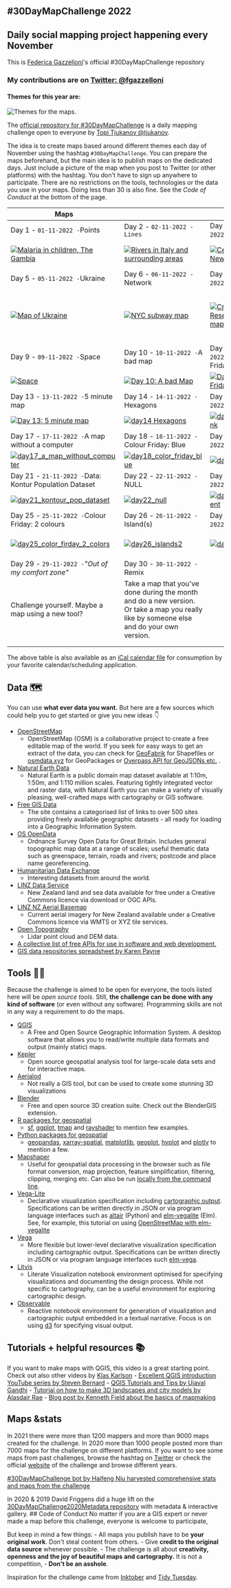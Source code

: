 ## #30DayMapChallenge 2022

## Daily social mapping project happening every November

This is [Federica Gazzelloni](https://github.com/Fgazzelloni)'s official #30DayMapChallenge repository

### My contributions are on [Twitter: \@fgazzelloni](https://twitter.com/fgazzelloni)

#### Themes for this year are:

![Themes for the maps.](images/30dmc_2022.png)

The [official repository for #30DayMapChallenge](https://github.com/tjukanovt/30DayMapChallenge) is a daily mapping challenge open to everyone by [Topi Tjukanov \@tjukanov](https://twitter.com/tjukanov).

The idea is to create maps based around different themes each day of November using the hashtag `#30DayMapChallenge`. You can prepare the maps beforehand, but the main idea is to publish maps on the dedicated days. Just include a picture of the map when you post to Twitter (or other platforms) with the hashtag. You don't have to sign up anywhere to participate. There are no restrictions on the tools, technologies or the data you use in your maps. Doing less than 30 is also fine. See the *Code of Conduct* at the bottom of the page.

<!-- TABLE START -->

| Maps                                                                                                                                                                                                                                    |                                                                                                                                                                                                             |                                                                                                                                                                                                                            |                                                                                                                                                                                                                                                                               |
|------------------|------------------|------------------|--------------------|
| Day 1 - `01-11-2022 -`Points                                                                                                                                                                                                            | Day 2 - `02-11-2022 - Lines`                                                                                                                                                                                | Day 3 - `03-11-2022 -`Polygons                                                                                                                                                                                             | Day 4 - `04-11-2022 -`Colour Friday: Green                                                                                                                                                                                                                                    |
| [![Malaria in children, The Gambia](2022/day1_points/day1_points.png)](https://github.com/Fgazzelloni/30DayMapChallenge/blob/master/2022/day1_points/day1_points.R)                                                                     | [![Rivers in Italy and surrounding areas](2022/day2_lines/day2_lines.png "Lines")](https://github.com/Fgazzelloni/30DayMapChallenge/blob/master/2022/day2_lines/day2_lines.R)                               | [![Census tracs of New York](2022/day3_polygons/day3_polygons.png "Polygons")](https://github.com/Fgazzelloni/30DayMapChallenge/blob/master/2022/day3_polygons/day3_polygons.R)                                            | [![Day 4: Color Friday Green The historic district of Rome](2022/day4_color_friday_green/day4_color_friday_green.png "Green")](https://github.com/Fgazzelloni/30DayMapChallenge/blob/master/2022/day4_color_friday_green/day4_color_friday_green.R)                           |
| Day 5 - `05-11-2022 -`Ukraine                                                                                                                                                                                                           | Day 6 - `06-11-2022 -`Network                                                                                                                                                                               | Day 7 - `07-11-2022 -`Raster                                                                                                                                                                                               | Day 8 - `08-11-2022 -`Data: OpenStreetMap                                                                                                                                                                                                                                     |
| [![Map of Ukraine](2022/day5_ukraine/day5_ukraine.png "Ukraine")](https://github.com/Fgazzelloni/30DayMapChallenge/blob/master/2022/day5_ukraine/day5_ukraine.R)                                                                        | [![NYC subway map](2022/day6_network/day6_network.png "Network")](https://github.com/Fgazzelloni/30DayMapChallenge/blob/master/2022/day6_network/day6_network.R)                                            | [![Crane prairie Reservoir frog\'s map](2022/day7_raster/day7_raster.png "Raster")](https://github.com/Fgazzelloni/30DayMapChallenge/blob/master/2022/day7_raster/day7_raster.R)                                           | [![#30DayMapChallenge 2022 Day 7: osmdata City: Rome Key: Military credit © OpenStreetMap contributors](2022/day8_openstreetmap/day8_openstreetmap.png "osmdata")](https://github.com/Fgazzelloni/30DayMapChallenge/blob/master/2022/day8_openstreetmap/day8_openstreetmap.R) |
| Day 9 - `09-11-2022 -`Space                                                                                                                                                                                                             | Day 10 - `10-11-2022 -`A bad map                                                                                                                                                                            | Day 11 - `11-11-2022 -`Colour Friday: Red                                                                                                                                                                                  | Day 12 - `12-11-2022 -`Scale                                                                                                                                                                                                                                                  |
| [![Space](2022/day9_space/day9_space.png "Space")](https://github.com/Fgazzelloni/30DayMapChallenge/blob/master/2022/day9_space/day9_space.png)                                                                                         | [![Day 10: A bad Map](2022/day10_a_bad_map/day10_a_bad_map.png "A bad Map")](https://github.com/Fgazzelloni/30DayMapChallenge/blob/master/2022/day10_a_bad_map/day10_a_bad_map.png)                         | [![Day 11 Color Friday Red](2022/day11_color_friday_red/day11_color_friday_map.png "Color Friday Red")](https://github.com/Fgazzelloni/30DayMapChallenge/blob/master/2022/day11_color_friday_red/day11_color_friday_map.R) | [![Day 12: Scale](2022/day12_scale/day12_scale.png "Scale")](https://github.com/Fgazzelloni/30DayMapChallenge/blob/master/2022/day12_scale/day12_scale.R)                                                                                                                     |
| Day 13 - `13-11-2022 -`5 minute map                                                                                                                                                                                                     | Day 14 - `14-11-2022 -`Hexagons                                                                                                                                                                             | Day 15 - `15-11-2022 -`Food/drink                                                                                                                                                                                          | Day 16 - `16-11-2022 -`Minimal                                                                                                                                                                                                                                                |
| [![Day 13: 5 minute map](2022/day13_5_minutes_map/day13_5_minute_map.png "5 minute map")](https://github.com/Fgazzelloni/30DayMapChallenge/blob/master/2022/day13_5_minutes_map/day13_5_minute_map.R)                                   | [![day14 Hexagons](2022/day14_hexagons/day14_hexagons.png "Hexagons")](https://github.com/Fgazzelloni/30DayMapChallenge/blob/master/2022/day14_hexagons/day14_hexagons.R)                                   | [![day15_food_drink](2022/day15_food_drink/day15_food_drink.png "food_drink")](https://github.com/Fgazzelloni/30DayMapChallenge/blob/master/2022/day15_food_drink/day15_food_drink.R)                                      | [![day16_minimal](2022/day16_minimal/day16_minimal.png "minimal")](https://github.com/Fgazzelloni/30DayMapChallenge/blob/master/2022/day16_minimal/day16_minimal.R)                                                                                                           |
| Day 17 - `17-11-2022 -`A map without a computer                                                                                                                                                                                         | Day 18 - `18-11-2022 -`Colour Friday: Blue                                                                                                                                                                  | Day 19 - `19-11-2022 -`Globe                                                                                                                                                                                               | Day 20 - `20-11-2022 -`*"My favourite..."*                                                                                                                                                                                                                                    |
| [![day17_a\_map_without_computer](2022/day17_a_map_without_computer/day17_a_map_without_computer.JPG)](https://github.com/Fgazzelloni/30DayMapChallenge/blob/master/2022/day17_a_map_without_computer/day17_a_map_without_computer.JPG) | [![day18_color_friday_blue](2022/day18_color_friday_blue/day18_color_friday_blue.png)](https://github.com/Fgazzelloni/30DayMapChallenge/blob/master/2022/day18_color_friday_blue/day18_color_friday_blue.R) | [![day19_globe](2022/day19_globe/day19_globe.png)](https://github.com/Fgazzelloni/30DayMapChallenge/blob/master/2022/day19_globe/day19_globe.R)                                                                            | [![day20_my_favorite](2022/day20_my_favourite/day20_my_favourite.png)](https://github.com/Fgazzelloni/30DayMapChallenge/blob/master/2022/day20_my_favourite/day20_my_favourite.R)                                                                                             |
| Day 21 - `21-11-2022 -`Data: Kontur Population Dataset                                                                                                                                                                                  | Day 22 - `22-11-2022 -`NULL                                                                                                                                                                                 | Day 23 - `23-11-2022 -`Movement                                                                                                                                                                                            | Day 24 - `24-11-2022 -`Fantasy                                                                                                                                                                                                                                                |
| [![day21_kontour_pop_dataset](2022/day21_kontur_pop_dataset/day21_kontour_pop_dataset.png)](https://github.com/Fgazzelloni/30DayMapChallenge/blob/master/2022/day21_kontur_pop_dataset/day21_kontour_pop_dataset.R)                     | [![day22_null](2022/day22_null/day22_null.png)](https://github.com/Fgazzelloni/30DayMapChallenge/blob/master/2022/day22_null/day22_null.R)                                                                  | [![day23_movement](2022/day23_movement/day23_movement.png)](https://github.com/Fgazzelloni/30DayMapChallenge/blob/master/2022/day23_movement/day23_movement.R)                                                             | [![day24_fantasy](2022/day24_fantasy/day24_fantasy.png)](https://github.com/Fgazzelloni/30DayMapChallenge/blob/master/2022/day24_fantasy/day24_fantasy.R)                                                                                                                     |
| Day 25 - `25-11-2022 -`Colour Friday: 2 colours                                                                                                                                                                                         | Day 26 - `26-11-2022 -`Island(s)                                                                                                                                                                            | Day 27 - `27-11-2022 -`Music                                                                                                                                                                                               | Day 28 - `28-11-2022 - 3D`                                                                                                                                                                                                                                                    |
| [![day25_color_firday_2\_colors](2022/day25_color_friday_2_colors/day25_color_firday_2_colors.png)](https://github.com/Fgazzelloni/30DayMapChallenge/blob/master/2022/day25_color_friday_2_colors/day25_color_firday_2_colors.png)      | [![day26_islands2](2022/day26_islands/day26_islands2.png)](https://github.com/Fgazzelloni/30DayMapChallenge/blob/master/2022/day26_islands/day26_islands2.png)                                              | [![day27_music](2022/day27_music/day27_music.png)](https://github.com/Fgazzelloni/30DayMapChallenge/blob/master/2022/day27_music/day27_music.R)                                                                            | The magnificent third dimension! Visualize something in 3D                                                                                                                                                                                                                    |
| Day 29 - `29-11-2022 -`*"Out of my comfort zone"*                                                                                                                                                                                       | Day 30 - `30-11-2022 -`Remix                                                                                                                                                                                |                                                                                                                                                                                                                            |                                                                                                                                                                                                                                                                               |
| Challenge yourself. Maybe a map using a new tool?                                                                                                                                                                                       | Take a map that you've done during the month and do a new version. Or take a map you really like by someone else and do your own version.                                                                   |                                                                                                                                                                                                                            |                                                                                                                                                                                                                                                                               |
|                                                                                                                                                                                                                                         |                                                                                                                                                                                                             |                                                                                                                                                                                                                            |                                                                                                                                                                                                                                                                               |
|                                                                                                                                                                                                                                         |                                                                                                                                                                                                             |                                                                                                                                                                                                                            |                                                                                                                                                                                                                                                                               |

<!-- TABLE END -->

The above table is also available as an [iCal calendar file](https://raw.githubusercontent.com/tjukanovt/30DayMapChallenge/main/themes.ical) for consumption by your favorite calendar/scheduling application.

## Data 🗺

You can use **what ever data you want.** But here are a few sources which could help you to get started or give you new ideas 👇

-   [OpenStreetMap](https://www.openstreetmap.org/)
    -   OpenStreetMap (OSM) is a collaborative project to create a free editable map of the world. If you seek for easy ways to get an extract of the data, you can check for [GeoFabrik](https://www.geofabrik.de/data/download.html) for Shapefiles or [osmdata.xyz](https://download.osmdata.xyz/) for GeoPackages or [Overpass API for GeoJSONs etc.](https://overpass-turbo.eu/) .
-   [Natural Earth Data](https://www.naturalearthdata.com/)
    -   Natural Earth is a public domain map dataset available at 1:10m, 1:50m, and 1:110 million scales. Featuring tightly integrated vector and raster data, with Natural Earth you can make a variety of visually pleasing, well-crafted maps with cartography or GIS software.
-   [Free GIS Data](https://freegisdata.rtwilson.com/)
    -   The site contains a categorised list of links to over 500 sites providing freely available geographic datasets - all ready for loading into a Geographic Information System.
-   [OS OpenData](https://www.ordnancesurvey.co.uk/opendatadownload/products.html)
    -   Ordnance Survey Open Data for Great Britain. Includes general topographic map data at a range of scales; useful thematic data such as greenspace, terrain, roads and rivers; postcode and place name georeferencing.
-   [Humanitarian Data Exchange](https://data.humdata.org/)
    -   Interesting datasets from around the world.
-   [LINZ Data Service](https://data.linz.govt.nz/)
    -   New Zealand land and sea data available for free under a Creative Commons licence via download or OGC APIs.
-   [LINZ NZ Aerial Basemap](https://basemaps.linz.govt.nz/)
    -   Current aerial imagery for New Zealand available under a Creative Commons licence via WMTS or XYZ tile services.
-   [Open Topography](https://opentopography.org/)
    -   Lidar point cloud and DEM data.
-   [A collective list of free APIs for use in software and web development.](https://github.com/public-apis/public-apis)
-   [GIS data repositories spreadsheet by Karen Payne](https://docs.google.com/spreadsheets/d/1utQRlrX3lJniBjWE3rNjLZeTRsbjH-zdjxNmXhhvO9Q/edit#gid=47)

## Tools 🔨🔧

Because the challenge is aimed to be open for everyone, the tools listed here will be *open source tools*. Still, **the challenge can be done with any kind of software** (or even without any software). Programming skills are not in any way a requirement to do the maps.

-   [QGIS](https://www.qgis.org/en/site/)
    -   A Free and Open Source Geographic Information System. A desktop software that allows you to read/write multiple data formats and output (mainly static) maps.
-   [Kepler](https://kepler.gl/)
    -   Open source geospatial analysis tool for large-scale data sets and for interactive maps.
-   [Aerialod](https://ephtracy.github.io/index.html?page=aerialod)
    -   Not really a GIS tool, but can be used to create some stunning 3D visualizations
-   [Blender](https://www.blender.org/)
    -   Free and open source 3D creation suite. Check out the BlenderGIS extension.
-   [R packages for geospatial](https://www.r-project.org/)
    -   [sf](https://cran.r-project.org/web/packages/sf/index.html), [ggplot](https://ggplot2.tidyverse.org/), [tmap](https://cran.r-project.org/web/packages/tmap/vignettes/tmap-getstarted.html) and [rayshader](https://www.rayshader.com/) to mention few examples.
-   [Python packages for geospatial](https://python.org/)
    -   [geopandas](https://geopandas.org/), [xarray-spatial](https://xarray-spatial.org), [matplotlib](https://matplotlib.org/2.0.2/gallery.html), [geoplot](https://residentmario.github.io/geoplot/), [hvplot](https://hvplot.holoviz.org/reference/index.html) and [plotly](https://plotly.com/python/) to mention a few.
-   [Mapshaper](https://mapshaper.org)
    -   Useful for geospatial data processing in the browser such as file format conversion, map projection, feature simplification, filtering, clipping, merging etc. Can also be run [locally from the command line](https://github.com/mbloch/mapshaper).
-   [Vega-Lite](https://vega.github.io/vega-lite/)
    -   Declarative visualization specification including [cartographic output](https://vega.github.io/vega-lite/examples/#maps-geographic-displays). Specifications can be written directly in JSON or via program language interfaces such as [altair](https://altair-viz.github.io) (Python) and [elm-vegalite](https://package.elm-lang.org/packages/gicentre/elm-vegalite/latest/VegaLite) (Elm). See, for example, this tutorial on using [OpenStreetMap with elm-vegalite](https://github.com/gicentre/litvis/blob/master/documents/tutorials/geoTutorials/openstreetmap.md)
-   [Vega](https://vega.github.io/vega/)
    -   More flexible but lower-level declarative visualization specification including cartographic output. Specifications can be written directly in JSON or via program language interfaces such [elm-vega](https://package.elm-lang.org/packages/gicentre/elm-vega/latest/).
-   [Litvis](https://github.com/gicentre/litvis)
    -   Literate Visualization notebook environment optimised for specifying visualizations and documenting the design process. While not specific to cartography, can be a useful environment for exploring cartographic design.
-   [Observable](https://observablehq.com)
    -   Reactive notebook environment for generation of visualization and cartographic output embedded in a textual narrative. Focus is on using [d3](https://d3js.org) for specifying visual output.

## Tutorials + helpful resources 📚

If you want to make maps with QGIS, this video is a great starting point. Check out also other videos by [Klas Karlson](https://www.youtube.com/playlist?list=PLNBeueOmuY163iwu4VpZdjqqdU1HkRTP_) - [Excellent QGIS introduction YouTube series by Steven Bernard](https://www.youtube.com/playlist?list=PL7HotvlLKHCs9nD1fFUjSOsZrsnctyV2R) - [QGIS Tutorials and Tips by Ujaval Gandhi](https://www.qgistutorials.com/en/) - [Tutorial on how to make 3D landscapes and city models by Alasdair Rae](http://www.statsmapsnpix.com/2020/03/making-3d-landscape-and-city-models.html) - [Blog post by Kenneth Field about the basics of mapmaking](https://medium.com/nightingale/so-you-want-to-make-a-map-58c7f55f6b20)

## Maps &stats

In 2021 there were more than 1200 mappers and more than 9000 maps created for the challenge. In 2020 more than 1000 people posted more than 7000 maps for the challenge on different platforms. If you want to see some maps from past challenges, browse the hashtag on [Twitter](https://twitter.com/search?q=%2330DayMapChallenge&src=typed_query) or check the official [website](https://30daymapchallenge.com/) of the challenge and browse different years.

[#30DayMapChallenge bot by Haifeng Niu harvested comprehensive stats and maps from the challenge](https://github.com/hn303/30DayMapChallenge-Bot)

In 2020 & 2019 David Friggens did a huge lift on the [30DayMapChallenge2020Metadata repository](https://github.com/dakvid/30DayMapChallenge2020Metadata) with metadata & interactive gallery. \## Code of Conduct No matter if you are a GIS expert or never made a map before this challenge, everyone is welcome to participate,

But keep in mind a few things: - All maps you publish have to be **your original work**. Don't steal content from others. - Give **credit to the original data source** whenever possible. - The challenge is all about **creativity, openness and the joy of beautiful maps and cartography.** It is not a competition, - **Don't be an asshole**.

Inspiration for the challenge came from [Inktober](https://inktober.com/) and [Tidy Tuesday](https://github.com/rfordatascience/tidytuesday).

